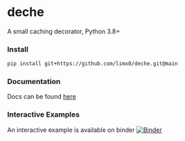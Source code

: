 # deche

A small caching decorator, Python 3.8+

### Install

```bash
pip install git+https://github.com/limx0/deche.git@main
```

### Documentation
Docs can be found [here](https://limx0.github.io/deche/)

### Interactive Examples
An interactive example is available on binder [![Binder](https://mybinder.org/badge_logo.svg)](https://mybinder.org/v2/gh/limx0/deche/binder?filepath=docs%2F2_user_guide%2Fusage.ipynb)  
